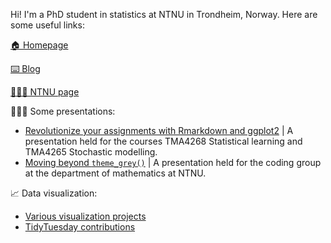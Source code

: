 
Hi! I'm a PhD student in statistics at NTNU in Trondheim, Norway. Here are some useful links:

[🏠 Homepage](https://emmaskarstein.github.io/)

[⌨️ Blog](https://emmaskarstein.github.io/blog.html)

[👩🏻‍💻 NTNU page](https://www.ntnu.no/ansatte/emma.s.skarstein)

👩🏻‍🏫 Some presentations:
  - [Revolutionize your assignments with Rmarkdown and ggplot2](https://emmaskarstein.github.io/tma4268_ggplot_rmarkdown) | A presentation held for the courses TMA4268 Statistical learning and TMA4265 Stochastic modelling.
  - [Moving beyond `theme_grey()`](https://emmaskarstein.github.io/Coding-group-presentation/#/) | A presentation held for the coding group at the department of mathematics at NTNU.

📈 Data visualization: 
  - [Various visualization projects](https://github.com/emmaSkarstein/visualization_projects)
  - [TidyTuesday contributions](https://github.com/emmaSkarstein/tidytuesday)


